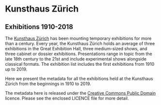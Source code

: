 Kunsthaus Zürich
================

## Exhibitions 1910-2018

The [Kunsthaus Zürich](http://www.kunsthaus.ch/) has been mounting temporary exhibitions for more than a century. Every year, the Kunsthaus Zürich holds an average of three exhibitions in the Great Exhibition Hall, three medium-sized shows, and three cabinet or dossier exhibitions. Presentations range in topic from the late 18th century to the 21st and include experimental shows alongside classical formats. The exhibition list includes the first exhibitions from 1910 up to 2019. 

Here we present the metadata for all the exhibitions held at the Kunsthaus Zürich from the beginnings in 1910 to 2019.

The metadata here is released under the [Creative Commons Public Domain](https://creativecommons.org/publicdomain/mark/1.0/deed.de) licence. Please see the enclosed LICENCE file for more detail.
